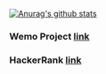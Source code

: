 [![Anurag's github stats](https://github-readme-stats.vercel.app/api?username=Sedong-Choi&show_icons=true&theme=dracula)](https://github.com/anuraghazra/github-readme-stats)

### Wemo Project [link](http://52.79.214.36:8080/wemo/)<br>
### HackerRank [link](https://www.hackerrank.com/bulssajo00)<br>

<!--
**Sedong-Choi/Sedong-Choi** is a ✨ _special_ ✨ repository because its `README.md` (this file) appears on your GitHub profile.

Here are some ideas to get you started:

- 🔭 I’m currently working on ...
- 🌱 I’m currently learning ...
- 👯 I’m looking to collaborate on ...
- 🤔 I’m looking for help with ...
- 💬 Ask me about ...
- 📫 How to reach me: ...
- 😄 Pronouns: ...
- ⚡ Fun fact: ...
-->
